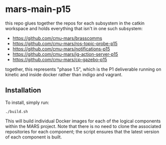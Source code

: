 # mars-main-p15

this repo glues together the repos for each subsystem in the catkin
workspace and holds everything that isn't in one such subsystem:

* https://github.com/cmu-mars/brasscomms
* https://github.com/cmu-mars/ros-topic-probe-p15
* https://github.com/cmu-mars/notifications-p15
* https://github.com/cmu-mars/ig-action-server-p15
* https://github.com/cmu-mars/cp-gazebo-p15

together, this represents "phase 1.5", which is the P1 deliverable running
on kinetic and inside docker rather than indigo and vagrant.

## Installation

To install, simply run:

```
./build.sh
```

This will build individual Docker images for each of the logical components
within the MARS project. Note that there is no need to clone the associated
repositories for each component; the script ensures that the latest version
of each component is built.
